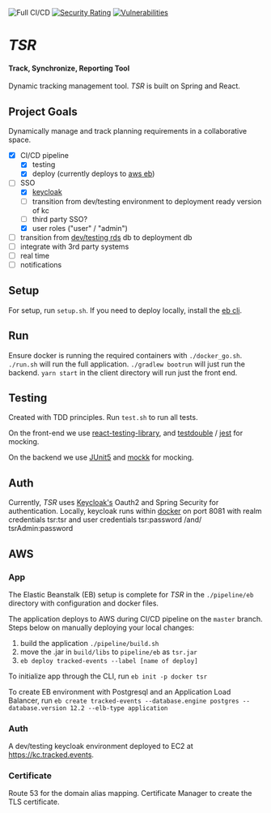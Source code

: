 ![Full CI/CD](https://github.com/gorhack/tsr/workflows/Full%20CI/CD/badge.svg)
[![Security Rating](https://sonarcloud.io/api/project_badges/measure?project=gorhack_tsr&metric=security_rating)](https://sonarcloud.io/dashboard?id=gorhack_tsr)
[![Vulnerabilities](https://sonarcloud.io/api/project_badges/measure?project=gorhack_tsr&metric=vulnerabilities)](https://sonarcloud.io/dashboard?id=gorhack_tsr)


# _TSR_
#### Track, Synchronize, Reporting Tool
Dynamic tracking management tool. _TSR_ is built on Spring and React.

## Project Goals
Dynamically manage and track planning requirements in a collaborative space.
- [x] CI/CD pipeline
    - [x] testing
    - [x] deploy (currently deploys to [aws eb](https://tracked.events))
- [ ] SSO
    - [x] [keycloak](https://kc.tracked.events/auth/)
    - [ ] transition from dev/testing environment to deployment ready version of kc
    - [ ] third party SSO?
    - [x] user roles ("user" / "admin")
- [ ] transition from [dev/testing rds](https://docs.aws.amazon.com/elasticbeanstalk/latest/dg/using-features.managing.db.html?icmpid=docs_elasticbeanstalk_console) db to deployment db
- [ ] integrate with 3rd party systems
- [ ] real time
- [ ] notifications

## Setup
For setup, run `setup.sh`. If you need to deploy locally, install the [eb cli](https://docs.aws.amazon.com/elasticbeanstalk/latest/dg/eb-cli3-install.html).

## Run
Ensure docker is running the required containers with `./docker_go.sh`. `./run.sh` will run the full application.
`./gradlew bootrun` will just run the backend. `yarn start` in the client directory will run just the front end.

## Testing
Created with TDD principles. Run `test.sh` to run all tests.

On the front-end we use [react-testing-library](https://testing-library.com/docs/react-testing-library/intro), and
[testdouble](https://github.com/testdouble/testdouble.js) / [jest](https://jestjs.io) for mocking.

On the backend we use [JUnit5](https://junit.org/junit5/docs/current/user-guide/) and [mockk](https://mockk.io) for
mocking.

## Auth
Currently, _TSR_ uses [Keycloak's](https://www.keycloak.org) Oauth2 and Spring Security for authentication. Locally,
keycloak runs within [docker](https://hub.docker.com/repository/docker/g0rak/tsr-keycloak) on port 8081 with realm
credentials tsr:tsr and user credentials tsr:password /and/ tsrAdmin:password

## AWS
### App
The Elastic Beanstalk (EB) setup is complete for _TSR_ in the `./pipeline/eb` directory with configuration and docker
files.

The application deploys to AWS during CI/CD pipeline on the `master` branch. Steps below on manually deploying your
local changes:
1. build the application `./pipeline/build.sh`
1. move the .jar in `build/libs` to `pipeline/eb` as `tsr.jar`
1. `eb deploy tracked-events --label [name of deploy]`

To initialize app through the CLI, run `eb init -p docker tsr`

To create EB environment with Postgresql and an Application Load Balancer, run
`eb create tracked-events --database.engine postgres --database.version 12.2 --elb-type application`

### Auth
A dev/testing keycloak environment deployed to EC2 at https://kc.tracked.events.

### Certificate
Route 53 for the domain alias mapping. Certificate Manager to create the TLS certificate.

